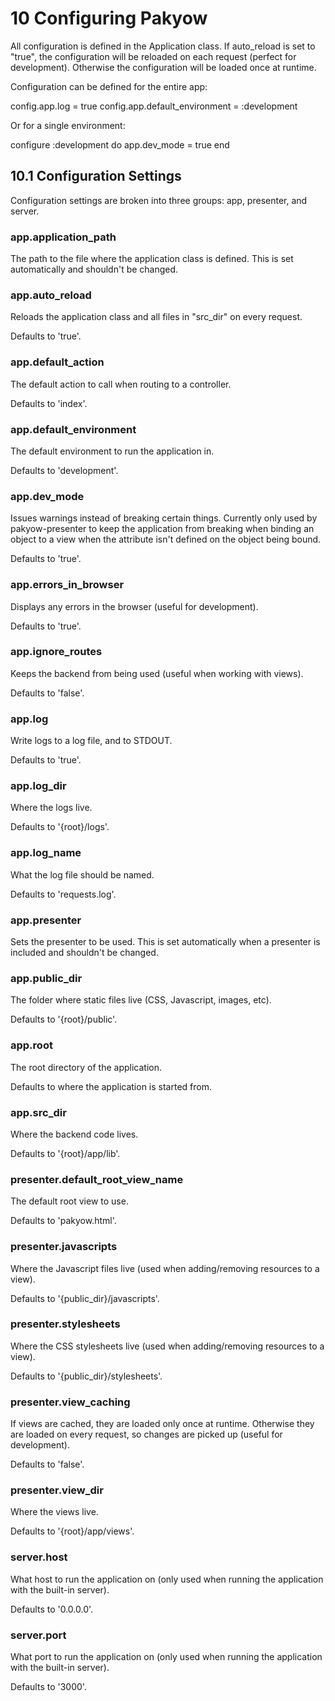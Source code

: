 <h1 id="section_10">10 Configuring Pakyow</h1>

All configuration is defined in the Application class. If auto_reload is set to "true", the configuration will be reloaded on each request (perfect for development). Otherwise the configuration will be loaded once at runtime.

Configuration can be defined for the entire app:

<div class="code ruby">
config.app.log = true
config.app.default_environment = :development
</div>

Or for a single environment:

<div class="code ruby">
configure :development do
  app.dev_mode = true
end
</div>

<h2 id="section_10.1">10.1 Configuration Settings</h2>

Configuration settings are broken into three groups: app, presenter, and server.

### app.application_path
The path to the file where the application class is defined. This is set automatically and shouldn't be changed.

### app.auto_reload
Reloads the application class and all files in "src_dir" on every request.

Defaults to 'true'.

### app.default_action
The default action to call when routing to a controller.

Defaults to 'index'.

### app.default_environment
The default environment to run the application in.

Defaults to 'development'.

### app.dev_mode
Issues warnings instead of breaking certain things. Currently only used by pakyow-presenter to keep the application from breaking when binding an object to a view when the attribute isn't defined on the object being bound.

Defaults to 'true'.

### app.errors_in_browser
Displays any errors in the browser (useful for development).

Defaults to 'true'.

### app.ignore_routes
Keeps the backend from being used (useful when working with views).

Defaults to 'false'.

### app.log
Write logs to a log file, and to STDOUT.

Defaults to 'true'.

### app.log_dir
Where the logs live.

Defaults to '{root}/logs'.

### app.log_name
What the log file should be named.

Defaults to 'requests.log'.

### app.presenter
Sets the presenter to be used. This is set automatically when a presenter is included and shouldn't be changed.

### app.public_dir
The folder where static files live (CSS, Javascript, images, etc).

Defaults to '{root}/public'.

### app.root
The root directory of the application.

Defaults to where the application is started from.

### app.src_dir
Where the backend code lives.

Defaults to '{root}/app/lib'.

### presenter.default_root_view_name
The default root view to use.

Defaults to 'pakyow.html'.

### presenter.javascripts
Where the Javascript files live (used when adding/removing resources to a view).

Defaults to '{public_dir}/javascripts'.

### presenter.stylesheets
Where the CSS stylesheets live (used when adding/removing resources to a view).

Defaults to '{public_dir}/stylesheets'.

### presenter.view_caching
If views are cached, they are loaded only once at runtime. Otherwise they are loaded on every request, so changes are picked up (useful for development).

Defaults to 'false'.

### presenter.view_dir
Where the views live.

Defaults to '{root}/app/views'.

### server.host
What host to run the application on (only used when running the application with the built-in server).

Defaults to '0.0.0.0'.

### server.port
What port to run the application on (only used when running the application with the built-in server).

Defaults to '3000'.